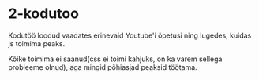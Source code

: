 # 2-kodutoo

Kodutöö loodud vaadates erinevaid Youtube'i õpetusi ning lugedes, kuidas js toimima peaks.

Kõike toimima ei saanud(css ei toimi kahjuks, on ka varem sellega probleeme olnud), aga mingid põhiasjad peaksid töötama.
